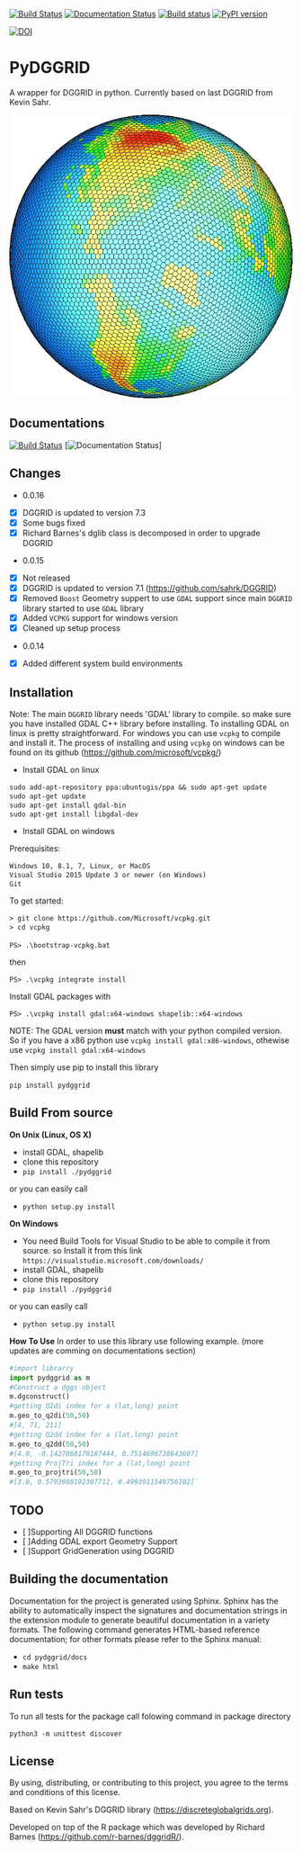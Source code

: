 
[![Build Status](https://travis-ci.org/am2222/pydggrid.svg?branch=master)](https://travis-ci.org/am2222/pydggrid)  [![Documentation Status](https://readthedocs.org/projects/pydggrid/badge/?version=latest)](https://pydggrid.readthedocs.io/en/latest/?badge=latest)  [![Build status](https://ci.appveyor.com/api/projects/status/pldf8fuw9bd5mvsm?svg=true)](https://ci.appveyor.com/project/am2222/pydggrid)   [![PyPI version](https://badge.fury.io/py/pydggrid.svg)](https://badge.fury.io/py/pydggrid)

 [![DOI](https://zenodo.org/badge/175857508.svg)](https://zenodo.org/badge/latestdoi/175857508)
     
      
PyDGGRID
==============

A wrapper for DGGRID in python. Currently based on last DGGRID from Kevin Sahr.

<p align="center">
  <img src="https://github.com/am2222/pydggrid/blob/master/docs/L6kmP.jpg?raw=true" alt="SPyDGGRID"/>
</p>


Documentations
--------------
[![Build Status](https://travis-ci.org/am2222/pydggrid.svg?branch=master)](https://travis-ci.org/am2222/pydggrid)  [![Documentation Status](https://readthedocs.org/projects/pydggrid/badge/?version=latest)]

Changes
------------
- 0.0.16
- [x] DGGRID is updated to version 7.3
- [x] Some bugs fixed
- [x] Richard Barnes's dglib class is decomposed in order to upgrade DGGRID 

- 0.0.15
- [x] Not released
- [x] DGGRID is updated to version 7.1 (https://github.com/sahrk/DGGRID)
- [x] Removed `Boost` Geometry suppert to use `GDAL` support since main `DGGRID` library started to use `GDAL` library
- [x] Added `VCPKG` support for windows version
- [x] Cleaned up setup process

- 0.0.14
- [x] Added different system build environments 


Installation
------------

Note: The main `DGGRID` library needs 'GDAL' library to compile. so make sure you have installed GDAL C++ library before installing. To installing GDAL on linux is pretty straightforward. For windows you can use `vcpkg` to compile and install it. The process of installing and using `vcpkg` on windows can be found on its github (https://github.com/microsoft/vcpkg/)

- Install GDAL on linux
```
sudo add-apt-repository ppa:ubuntugis/ppa && sudo apt-get update
sudo apt-get update
sudo apt-get install gdal-bin
sudo apt-get install libgdal-dev
```

- Install GDAL on windows

Prerequisites:
```
Windows 10, 8.1, 7, Linux, or MacOS
Visual Studio 2015 Update 3 or newer (on Windows)
Git
```
To get started:
```
> git clone https://github.com/Microsoft/vcpkg.git
> cd vcpkg

PS> .\bootstrap-vcpkg.bat
```
then

```
PS> .\vcpkg integrate install
```
Install GDAL packages with
```
PS> .\vcpkg install gdal:x64-windows shapelib::x64-windows
```
NOTE: The GDAL version **must** match with your python compiled version. So if you have a x86 python use `vcpkg install gdal:x86-windows`, othewise use `vcpkg install gdal:x64-windows`

Then simply use pip to install this library

`pip install pydggrid`


Build From source
------------
**On Unix (Linux, OS X)**
 - install GDAL, shapelib
 - clone this repository
 - `pip install ./pydggrid`
 
 or you can easily call
 
 - `python setup.py install`
 
**On Windows**
 - You need Build Tools for Visual Studio to be able to compile it from source. so Install it from this link `https://visualstudio.microsoft.com/downloads/`
 - install GDAL, shapelib
 - clone this repository
 - `pip install ./pydggrid`
 
 or you can easily call
 
 - `python setup.py install`

**How To Use**
In order to use this library use following example. (more updates are comming on documentations section)
```python
#import librarry
import pydggrid as m
#Construct a dggs object
m.dgconstruct()
#getting Q2di index for a (lat,long) point
m.geo_to_q2di(50,50)
#[4, 71, 211]
#getting Q2dd index for a (lat,long) point
m.geo_to_q2dd(50,50)
#[4.0, -0.1427860170187444, 0.7514696738643607]
#getting ProjTri index for a (lat,long) point
m.geo_to_projtri(50,50)
#[3.0, 0.5793988192307712, 0.4993911549756102]`
```



TODO
--------------------------
- [ ]Supporting All DGGRID functions
- [ ]Adding GDAL export Geometry Support
- [ ]Support GridGeneration using DGGRID 

Building the documentation
--------------------------

Documentation for the project is generated using Sphinx. Sphinx has the
ability to automatically inspect the signatures and documentation strings in
the extension module to generate beautiful documentation in a variety formats.
The following command generates HTML-based reference documentation; for other
formats please refer to the Sphinx manual:

 - `cd pydggrid/docs`
 - `make html`


Run tests
---------
To run all tests for the package call folowing command in package directory

```
python3 -m unittest discover
```

License
-------

By using, distributing, or contributing to this project, you agree to the
terms and conditions of this license.

Based on Kevin Sahr's DGGRID library (https://discreteglobalgrids.org).

Developed on top of the R package which was developed by Richard Barnes (https://github.com/r-barnes/dggridR/).
